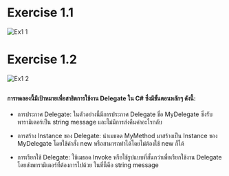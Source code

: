 # Exercise 1.1
![Ex1 1](https://github.com/65030179179Pattarapon/03376836-OOP-2566-Lab-15/assets/144198506/d9476acd-bc55-4a58-9724-106f80c44dc7)

# Exercise 1.2
![Ex1 2](https://github.com/65030179179Pattarapon/03376836-OOP-2566-Lab-15/assets/144198506/8fdca8f4-5867-466d-8e36-30648dcd5752)
##
#### การทดลองนี้มีเป้าหมายเพื่อสาธิตการใช้งาน Delegate ใน C# ซึ่งมีขั้นตอนหลักๆ ดังนี้:

- การประกาศ Delegate: ในตัวอย่างนี้มีการประกาศ Delegate ชื่อ MyDelegate ซึ่งรับพารามิเตอร์เป็น string message และไม่มีการส่งคืนค่าอะไรกลับ

- การสร้าง Instance ของ Delegate: นำเมธอด MyMethod มาสร้างเป็น Instance ของ MyDelegate โดยใช้คำสั่ง new หรือสามารถทำได้โดยไม่ต้องใช้ new ก็ได้

- การเรียกใช้ Delegate: ใช้เมธอด Invoke หรือใช้รูปแบบที่สั้นกว่าเพื่อเรียกใช้งาน Delegate โดยส่งพารามิเตอร์ที่ต้องการไปด้วย ในที่นี้คือ string message
